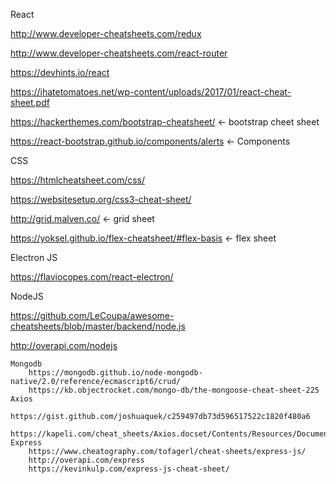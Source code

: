 React

 

http://www.developer-cheatsheets.com/redux

http://www.developer-cheatsheets.com/react-router

https://devhints.io/react

https://ihatetomatoes.net/wp-content/uploads/2017/01/react-cheat-sheet.pdf

 

 

 

https://hackerthemes.com/bootstrap-cheatsheet/   <- bootstrap cheet sheet

https://react-bootstrap.github.io/components/alerts   <- Components

 

 

 

CSS

https://htmlcheatsheet.com/css/

https://websitesetup.org/css3-cheat-sheet/

http://grid.malven.co/   <- grid sheet

https://yoksel.github.io/flex-cheatsheet/#flex-basis   <-  flex sheet

 

 

 

 

Electron JS

https://flaviocopes.com/react-electron/

 

 

 

 

NodeJS

 

https://github.com/LeCoupa/awesome-cheatsheets/blob/master/backend/node.js

http://overapi.com/nodejs

 

    Mongodb
        https://mongodb.github.io/node-mongodb-native/2.0/reference/ecmascript6/crud/
        https://kb.objectrocket.com/mongo-db/the-mongoose-cheat-sheet-225
    Axios
        https://gist.github.com/joshuaquek/c259497db73d596517522c1820f480a6
        https://kapeli.com/cheat_sheets/Axios.docset/Contents/Resources/Documents/index
    Express
        https://www.cheatography.com/tofagerl/cheat-sheets/express-js/
        http://overapi.com/express
        https://kevinkulp.com/express-js-cheat-sheet/